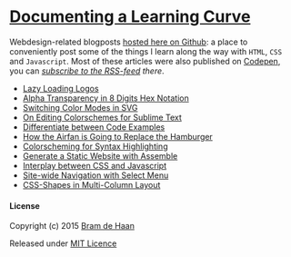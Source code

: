 # [Documenting a Learning Curve](http://atelierbram.github.io/blog/)

Webdesign-related blogposts [hosted here on Github](http://atelierbram.github.io/blog/): a place to conveniently post some of the things I learn along the way with `HTML`, `CSS` and `Javascript`. Most of these articles were also published on [Codepen](http://codepen.io/atelierbram/blog), you can  _[subscribe to the RSS-feed](http://codepen.io/atelierbram/blog/feed/) there_.

- [Lazy Loading Logos](http://atelierbram.github.io/blog/lazy-loading/)
- [Alpha Transparency in 8 Digits Hex Notation](http://atelierbram.github.io/blog/alpha-transparency-in-hex)
- [Switching Color Modes in SVG](http://atelierbram.github.io/blog/switching-color-modes)
- [On Editing Colorschemes for Sublime Text](http://atelierbram.github.io/blog/colorschemes-sublime/)
- [Differentiate between Code Examples](http://atelierbram.github.io/blog/differentiate/)
- [How the Airfan is Going to Replace the Hamburger](http://atelierbram.github.io/blog/airfan)
- [Colorscheming for Syntax Highlighting](http://atelierbram.github.io/blog/colorscheming)
- [Generate a Static Website with Assemble](http://atelierbram.github.io/blog/assembling)
- [Interplay between CSS and Javascript](http://atelierbram.github.io/blog/interplay-css-javascript)
- [Site-wide Navigation with Select Menu](http://atelierbram.github.io/blog/select-menu-hashchange)
- [CSS-Shapes in Multi-Column Layout](http://atelierbram.github.io/blog/css-shapes-in-multi-column-layout)

#### License

Copyright (c) 2015 [Bram de Haan](http://atelierbramdehaan.nl)

Released under [MIT Licence](http://atelierbram.mit-license.org)

